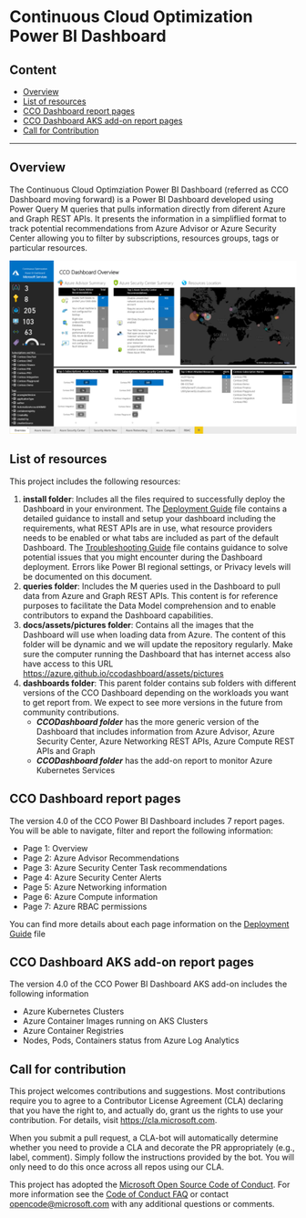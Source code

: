 
# Continuous Cloud Optimization Power BI Dashboard

## Content

- [Overview](README.md#overview)
- [List of resources](README.md#List-of-resources)
- [CCO Dashboard report pages](README.md#CCO-Dashboard-report-Pages)
- [CCO Dashboard AKS add-on report pages](README.md#CCO-Dashboard-AKS-add-on)
- [Call for Contribution](README.md#Call-for-Contribution)
-------------------------------


## Overview
The Continuous Cloud Optimziation Power BI Dashboard (referred as CCO Dashboard moving forward) is a Power BI Dashboard developed using Power Query M queries that pulls information directly from diferent Azure and Graph REST APIs. It presents the information in a simpliflied format to track potential recommendations from Azure Advisor or Azure Security Center allowing you to filter by subscriptions, resources groups, tags or particular resources.

![OverviewImage](/install/images/OverviewImage.png)

## List of resources
This project includes the following resources:

1. **install folder**: Includes all the files required to successfully deploy the Dashboard in your environment. The [Deployment Guide](/install/DeploymentGuide.md) file contains a detailed guidance to install and setup your dashboard including the requirements, what REST APIs are in use, what resource providers needs to be enabled or what tabs are included as part of the default Dashboard. The [Troubleshooting Guide](/install/TroubleshootingGuide.md) file contains guidance to solve potential issues that you might encounter during the Dashboard deployment. Errors like Power BI regional settings, or Privacy levels will be documented on this document.
2. **queries folder**: Includes the M queries used in the Dashboard to pull data from Azure and Graph REST APIs. This content is for reference purposes to facilitate the Data Model comprehension and to enable contributors to expand the Dashboard capabilities. 
3. **docs/assets/pictures folder**: Contains all the images that the Dashboard will use when loading data from Azure. The content of this folder will be dynamic and we will update the repository regularly. Make sure the computer running the Dashboard that has internet access also have access to this URL https://azure.github.io/ccodashboard/assets/pictures
4. **dashboards folder**: This parent folder contains sub folders with different versions of the CCO Dashboard depending on the workloads you want to get report from. We expect to see more versions in the future from community contributions.
    - ***CCODashboard folder*** has the more generic version of the Dashboard that includes information from Azure Advisor, Azure Security Center, Azure Networking REST APIs, Azure Compute REST APIs and Graph
    - ***CCODashboard folder*** has the add-on report to monitor Azure Kubernetes Services

## CCO Dashboard report pages
The version 4.0 of the CCO Power BI Dashboard includes 7 report pages. You will be able to navigate, filter and report the following information:
- Page 1: Overview
- Page 2: Azure Advisor Recommendations
- Page 3: Azure Security Center Task recommendations
- Page 4: Azure Security Center Alerts
- Page 5: Azure Networking information
- Page 6: Azure Compute information
- Page 7: Azure RBAC permissions
  
You can find more details about each page information on the [Deployment Guide](/install/DeploymentGuide.md) file

## CCO Dashboard AKS add-on report pages

The version 4.0 of the CCO Power BI Dashboard AKS add-on includes the following information

- Azure Kubernetes Clusters
- Azure Container Images running on AKS Clusters
- Azure Container Registries
- Nodes, Pods, Containers status from Azure Log Analytics

## Call for contribution
This project welcomes contributions and suggestions.  Most contributions require you to agree to a
Contributor License Agreement (CLA) declaring that you have the right to, and actually do, grant us
the rights to use your contribution. For details, visit https://cla.microsoft.com.

When you submit a pull request, a CLA-bot will automatically determine whether you need to provide
a CLA and decorate the PR appropriately (e.g., label, comment). Simply follow the instructions
provided by the bot. You will only need to do this once across all repos using our CLA.

This project has adopted the [Microsoft Open Source Code of Conduct](https://opensource.microsoft.com/codeofconduct/).
For more information see the [Code of Conduct FAQ](https://opensource.microsoft.com/codeofconduct/faq/) or
contact [opencode@microsoft.com](mailto:opencode@microsoft.com) with any additional questions or comments.
